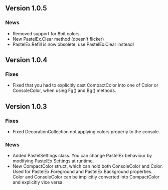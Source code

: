 ## Version 1.0.5
### News
- Removed support for 8bit colors.
- New PastelEx.Clear method (doesn't flicker)
- PastelEx.Refill is now obsolete, use PastelEx.Clear instead!

## Version 1.0.4
### Fixes
- Fixed that you had to explicitly cast CompactColor into one of Color or ConsoleColor, when using Fg() and Bg() methods.

## Version 1.0.3
### Fixes
- Fixed DecorationCollection not applying colors properly to the console.
### News
- Added PastelSettings class. You can change PastelEx behaviour by modifying PastelEx.Settings at runtime.
- New CompactColor struct, which can hold both ConsoleColor and Color. Used for PastelEx.Foreground and PastelEx.Background properties. Color and ConsoleColor can be implicitly converted into CompactColor and explicitly vice versa.